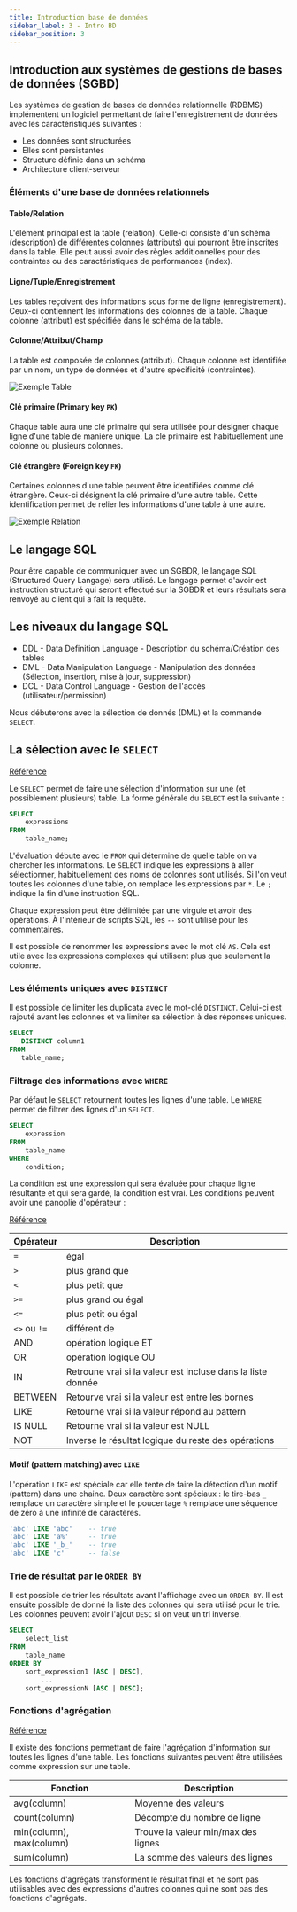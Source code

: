 ```yaml
---
title: Introduction base de données
sidebar_label: 3 - Intro BD
sidebar_position: 3
---
```


## Introduction aux systèmes de gestions de bases de données (SGBD)

Les systèmes de gestion de bases de données relationnelle (RDBMS) implémentent un logiciel permettant de faire l'enregistrement de données avec les caractéristiques suivantes :

* Les données sont structurées
* Elles sont persistantes
* Structure définie dans un schéma
* Architecture client-serveur

### Éléments d'une base de données relationnels

#### Table/Relation

L'élément principal est la table (relation). Celle-ci consiste d'un schéma (description) de différentes colonnes (attributs) qui pourront être inscrites dans la table. Elle peut aussi avoir des règles additionnelles pour des contraintes ou des caractéristiques de performances (index).

#### Ligne/Tuple/Enregistrement

Les tables reçoivent des informations sous forme de ligne (enregistrement). Ceux-ci contiennent les informations des colonnes de la table. Chaque colonne (attribut) est spécifiée dans le schéma de la table.

#### Colonne/Attribut/Champ

La table est composée de colonnes (attribut). Chaque colonne est identifiée par un nom, un type de données et d'autre spécificité (contraintes).

![Exemple Table](./table.gif)

#### Clé primaire (Primary key `PK`)

Chaque table aura une clé primaire qui sera utilisée pour désigner chaque ligne d'une table de manière unique. La clé primaire est habituellement une colonne ou plusieurs colonnes.

#### Clé étrangère (Foreign key `FK`)

Certaines colonnes d'une table peuvent être identifiées comme clé étrangère. Ceux-ci désignent la clé primaire d'une autre table. Cette identification permet de relier les informations d'une table à une autre.

![Exemple Relation](./pkfk.png)

## Le langage SQL 

Pour être capable de communiquer avec un SGBDR, le langage SQL (Structured Query Langage) sera utilisé. Le langage permet d'avoir est instruction structuré qui seront effectué sur la SGBDR et leurs résultats sera renvoyé au client qui a fait la requête.

## Les niveaux du langage SQL

* DDL - Data Definition Language - Description du schéma/Création des tables
* DML - Data Manipulation Language - Manipulation des données (Sélection, insertion, mise à jour, suppression)
* DCL - Data Control Language - Gestion de l'accès (utilisateur/permission)

Nous débuterons avec la sélection de donnés (DML) et la commande `SELECT`.

## La sélection avec le `SELECT`

[Référence](https://www.postgresql.org/docs/current/sql-select.html)

Le `SELECT` permet de faire une sélection d'information sur une (et possiblement plusieurs) table. La forme générale du `SELECT` est la suivante :

```sql
SELECT
    expressions
FROM
    table_name;
```

L'évaluation débute avec le `FROM` qui détermine de quelle table on va chercher les informations. Le `SELECT` indique les expressions à aller sélectionner, habituellement des noms de colonnes sont utilisés. Si l'on veut toutes les colonnes d'une table, on remplace les expressions par `*`. Le `;` indique la fin d'une instruction SQL.

Chaque expression peut être délimitée par une virgule et avoir des opérations. À l'intérieur de scripts SQL, les `--` sont utilisé pour les commentaires.

Il est possible de renommer les expressions avec le mot clé `AS`. Cela est utile avec les expressions complexes qui utilisent plus que seulement la colonne.

### Les éléments uniques avec `DISTINCT`

Il est possible de limiter les duplicata avec le mot-clé `DISTINCT`. Celui-ci est rajouté avant les colonnes et va limiter sa sélection à des réponses uniques.

```sql
SELECT
   DISTINCT column1
FROM
   table_name;
```

### Filtrage des informations avec `WHERE`

Par défaut le `SELECT` retournent toutes les lignes d'une table. Le `WHERE` permet de filtrer des lignes d'un `SELECT`.

```sql
SELECT
    expression
FROM
    table_name
WHERE
    condition;
```

La condition est une expression qui sera évaluée pour chaque ligne résultante et qui sera gardé, la condition est vrai. Les conditions peuvent avoir une panoplie d'opérateur :

[Référence](https://www.postgresql.org/docs/14/functions-comparison.html)

| Opérateur | Description |
| -- | -- |
| `=` | égal |
| `>` | plus grand que |
| `<` | plus petit que |
| `>=` | plus grand ou égal |
| `<=` | plus petit ou égal |
| `<>` ou `!=` | différent de |
| AND | opération logique ET |
| OR | opération logique OU |
| IN | Retroune vrai si la valeur est incluse dans la liste donnée |
| BETWEEN | Retourve vrai si la valeur est entre les bornes |
| LIKE | Retourne vrai si la valeur répond au pattern |
| IS NULL | Retourne vrai si la valeur est NULL |
| NOT | Inverse le résultat logique du reste des opérations |

#### Motif (pattern matching) avec `LIKE`

L'opération `LIKE` est spéciale car elle tente de faire la détection d'un motif (pattern) dans une chaine. Deux caractère sont spéciaux : le tire-bas `_` remplace un caractère simple et le poucentage `%` remplace une séquence de zéro à une infinité de caractères.

```sql
'abc' LIKE 'abc'    -- true
'abc' LIKE 'a%'     -- true
'abc' LIKE '_b_'    -- true
'abc' LIKE 'c'      -- false
```

### Trie de résultat par le `ORDER BY`

Il est possible de trier les résultats avant l'affichage avec un `ORDER BY`. Il est ensuite possible de donné la liste des colonnes qui sera utilisé pour le trie. Les colonnes peuvent avoir l'ajout `DESC` si on veut un tri inverse.

```sql
SELECT
	select_list
FROM
	table_name
ORDER BY
	sort_expression1 [ASC | DESC],
        ...
	sort_expressionN [ASC | DESC];
```

### Fonctions d'agrégation

[Référence](https://www.postgresql.org/docs/9.5/functions-aggregate.html)

Il existe des fonctions permettant de faire l'agrégation d'information sur toutes les lignes d'une table. Les fonctions suivantes peuvent être utilisées comme expression sur une table. 

| Fonction | Description |
| -- | -- |
| avg(column) | Moyenne des valeurs |
| count(column) | Décompte du nombre de ligne |
| min(column), max(column) | Trouve la valeur min/max des lignes |
| sum(column) | La somme des valeurs des lignes |

Les fonctions d'agrégats transforment le résultat final et ne sont pas utilisables avec des expressions d'autres colonnes qui ne sont pas des fonctions d'agrégats.
